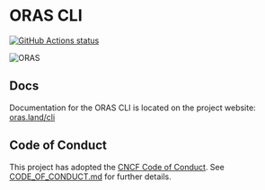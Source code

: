 # ORAS CLI

[![GitHub Actions status](https://github.com/oras-project/oras/workflows/build/badge.svg)](https://github.com/oras-project/oras/actions?query=workflow%3Abuild+)

![ORAS](https://github.com/oras-project/oras-www/raw/main/docs/assets/images/oras.png)

## Docs

Documentation for the ORAS CLI is located on
the project website: [oras.land/cli](https://oras.land/cli/)

## Code of Conduct

This project has adopted the [CNCF Code of Conduct](https://github.com/cncf/foundation/blob/master/code-of-conduct.md). See [CODE_OF_CONDUCT.md](CODE_OF_CONDUCT.md) for further details.

